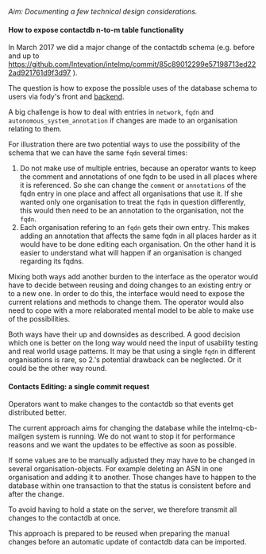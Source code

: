 _Aim: Documenting a few technical design considerations._

#### How to expose contactdb n-to-m table functionality

In March 2017 we did a major change of the contactdb schema
(e.g. before and up to https://github.com/Intevation/intelmq/commit/85c89012299e57198713ed222ad921761d9f3d97 ).

The question is how to expose the possible uses of the database schema
to users via fody's front
and [backend](https://github.com/Intevation/intelmq-fody-api).

A big challenge is how to deal with entries in `network`, `fqdn`
and `autonomous_system_annotation`
if changes are made to an organisation relating to them.

For illustration
there are two potential ways to use the possibility of the schema that we can
have the same `fqdn` several times:
 1. Do not make use of multiple entries, because an operator wants
    to keep the comment and annotations of one fqdn to be used in all places
    where it is referenced. So she can change the `comment` or `annotations`
    of the fqdn entry in one place and affect all organisations that use it.
    If she wanted only one organisation to treat the `fqdn` in question
    differently, this would then need to be an annotation
    to the organisation, not the `fqdn`.
 2. Each organisation refering to an `fqdn` gets their own entry. This makes
    adding an annotation that affects the same fqdn in all places harder
    as it would have to be done editing each organisation. On the other hand
    it is easier to understand what will happen if an organisation is changed
    regarding its fqdns.

Mixing both ways add another burden to the interface as the operator
would have to decide between reusing and doing changes to an existing entry
or to a new one. In order to do this, the interface would need to expose
the current relations and methods to change them. The operator would also
need to cope with a more relaborated mental model to be able to make use
of the possibilities.

Both ways have their up and downsides as described. A good decision
which one is better on the long way would need the input of usability testing
and real world usage patterns. It may be that using a single `fqdn`
in different organisations is rare, so 2.'s potential drawback can be neglected.
Or it could be the other way round.


#### Contacts Editing: a single commit request

Operators want to make changes to the contactdb
so that events get distributed better.

The current approach aims for changing the database while the
intelmq-cb-mailgen system is running. We do not want to stop
it for performance reasons and we want the updates to be effective
as soon as possible.

If some values are to be manually adjusted they may have to be changed
in several organisation-objects. For example deleting an ASN in one
organisation and adding it to another. Those changes have to happen
to the database within one transaction to that the status is consistent
before and after the change.

To avoid having to hold a state on the server, we therefore
transmit all changes to the contactdb at once.

This approach is prepared to be reused when preparing the manual
changes before an automatic update of contactdb data can be imported.
